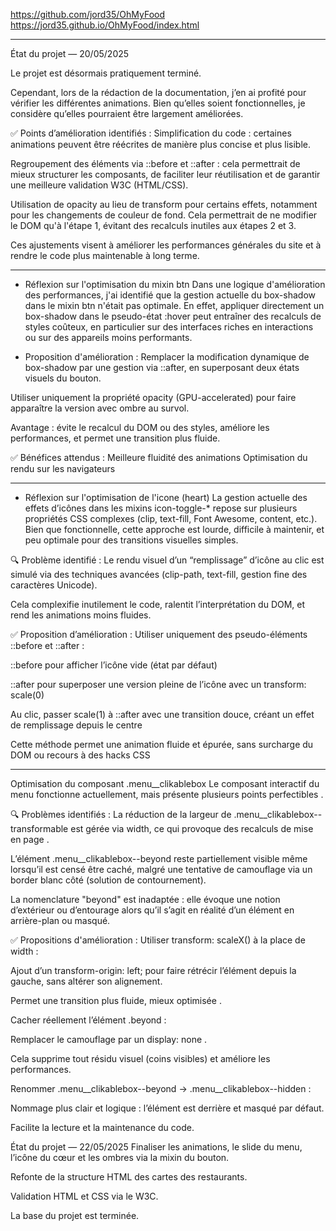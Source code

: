 https://github.com/jord35/OhMyFood
https://jord35.github.io/OhMyFood/index.html

----------

État du projet — 20/05/2025

Le projet est désormais pratiquement terminé.

Cependant, lors de la rédaction de la documentation, j’en ai profité pour vérifier les différentes animations. Bien qu’elles soient fonctionnelles, je considère qu’elles pourraient être largement améliorées.

✅ Points d’amélioration identifiés :
Simplification du code : certaines animations peuvent être réécrites de manière plus concise et plus lisible.

Regroupement des éléments via ::before et ::after : cela permettrait de mieux structurer les composants, de faciliter leur réutilisation et de garantir une meilleure validation W3C (HTML/CSS).

Utilisation de opacity au lieu de transform pour certains effets, notamment pour les changements de couleur de fond. Cela permettrait de ne modifier le DOM qu'à l'étape 1, évitant des recalculs inutiles aux étapes 2 et 3.

Ces ajustements visent à améliorer les performances générales du site et à rendre le code plus maintenable à long terme.

------
- Réflexion sur l'optimisation du mixin btn
Dans une logique d'amélioration des performances, j'ai identifié que la gestion actuelle du box-shadow dans le mixin btn n'était pas optimale. En effet, appliquer directement un box-shadow dans le pseudo-état :hover peut entraîner des recalculs de styles coûteux, en particulier sur des interfaces riches en interactions ou sur des appareils moins performants.

- Proposition d'amélioration :
Remplacer la modification dynamique de box-shadow par une gestion via ::after, en superposant deux états visuels du bouton.

Utiliser uniquement la propriété opacity (GPU-accelerated) pour faire apparaître la version avec ombre au survol.

Avantage : évite le recalcul du DOM ou des styles, améliore les performances, et permet une transition plus fluide.

✅ Bénéfices attendus :
Meilleure fluidité des animations
Optimisation du rendu sur les navigateurs

----
- Réflexion sur l'optimisation de l'icone (heart)
La gestion actuelle des effets d’icônes dans les mixins icon-toggle-* repose sur plusieurs propriétés CSS complexes (clip, text-fill, Font Awesome, content, etc.). 
Bien que fonctionnelle, cette approche est lourde, difficile à maintenir, et peu optimale pour des transitions visuelles simples.

🔍 Problème identifié :
Le rendu visuel d’un “remplissage” d’icône au clic est simulé via des techniques avancées (clip-path, text-fill, gestion fine des caractères Unicode).

Cela complexifie inutilement le code, ralentit l’interprétation du DOM, et rend les animations moins fluides.

✅ Proposition d’amélioration :
Utiliser uniquement des pseudo-éléments ::before et ::after :

::before pour afficher l’icône vide (état par défaut)

::after pour superposer une version pleine de l’icône avec un transform: scale(0)

Au clic, passer scale(1) à ::after avec une transition douce, créant un effet de remplissage depuis le centre

Cette méthode permet une animation fluide et épurée, sans surcharge du DOM ou recours à des hacks CSS

----
Optimisation du composant .menu__clikablebox
Le composant interactif du menu fonctionne actuellement, mais présente plusieurs points perfectibles .

🔍 Problèmes identifiés :
La réduction de la largeur de .menu__clikablebox--transformable est gérée via width, ce qui provoque des recalculs de mise en page .

L’élément .menu__clikablebox--beyond reste partiellement visible même lorsqu’il est censé être caché, malgré une tentative de camouflage via un border blanc côté 
(solution de contournement).

La nomenclature "beyond" est inadaptée : elle évoque une notion d’extérieur ou d’entourage alors qu’il s’agit en réalité d’un élément en arrière-plan ou masqué.

✅ Propositions d'amélioration :
Utiliser transform: scaleX() à la place de width :

Ajout d’un transform-origin: left; pour faire rétrécir l’élément depuis la gauche, sans altérer son alignement.

Permet une transition plus fluide, mieux optimisée .

Cacher réellement l’élément .beyond :

Remplacer le camouflage par un display: none .

Cela supprime tout résidu visuel (coins visibles) et améliore les performances.

Renommer .menu__clikablebox--beyond → .menu__clikablebox--hidden :

Nommage plus clair et logique : l’élément est derrière et masqué par défaut.

Facilite la lecture et la maintenance du code.

État du projet — 22/05/2025
Finaliser les animations, le slide du menu, l’icône du cœur et les ombres via la mixin du bouton.

Refonte de la structure HTML des cartes des restaurants.

Validation HTML et CSS via le W3C.

La base du projet est terminée.
